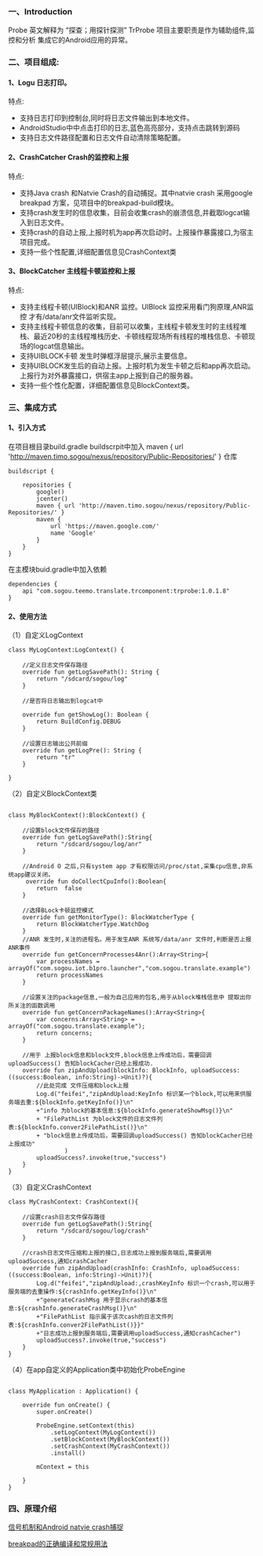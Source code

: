 ### 一、Introduction
Probe 英文解释为 “探查；用探针探测”
TrProbe 项目主要职责是作为辅助组件,监控和分析 集成它的Android应用的异常。

### 二、项目组成:

#### 1、Logu 日志打印。
特点:
- 支持日志打印到控制台,同时将日志文件输出到本地文件。
- AndroidStudio中中点击打印的日志,蓝色高亮部分，支持点击跳转到源码
- 支持日志文件路径配置和日志文件自动清除策略配置。

#### 2、CrashCatcher Crash的监控和上报
特点:
- 支持Java crash 和Natvie Crash的自动捕捉。其中natvie crash 采用google breakpad 方案，见项目中的breakpad-build模块。
- 支持crash发生时的信息收集，目前会收集crash的崩溃信息,并截取logcat输入到日志文件。
- 支持crash的自动上报,上报时机为app再次启动时。上报操作暴露接口,为宿主项目完成。
- 支持一些个性配置,详细配置信息见CrashContext类

#### 3、BlockCatcher 主线程卡顿监控和上报
特点:
- 支持主线程卡顿(UIBlock)和ANR 监控。UIBlock 监控采用看门狗原理,ANR监控 才有/data/anr文件监听实现。
- 支持主线程卡顿信息的收集，目前可以收集，主线程卡顿发生时的主线程堆栈、最近20秒的主线程堆栈历史、卡顿线程现场所有线程的堆栈信息、卡顿现场的logcat信息输出。
- 支持UIBLOCK卡顿 发生时弹框浮层提示,展示主要信息。
- 支持UIBLOCK发生后的自动上报。上报时机为发生卡顿之后和app再次启动。上报行为对外暴露接口，供宿主app上报到自己的服务器。
- 支持一些个性化配置，详细配置信息见BlockContext类。

### 三、集成方式
#### 1、引入方式

在项目根目录build.gradle buildscrpit中加入 maven { url 'http://maven.timo.sogou/nexus/repository/Public-Repositories/' } 仓库


```
buildscript {

    repositories {
        google()
        jcenter()
        maven { url 'http://maven.timo.sogou/nexus/repository/Public-Repositories/' }
        maven {
            url 'https://maven.google.com/'
            name 'Google'
        }
    }
}
```
在主模块buid.gradle中加入依赖

```
dependencies {
    api "com.sogou.teemo.translate.trcomponent:trprobe:1.0.1.8"
}
```

#### 2、使用方法

（1）自定义LogContext
```
class MyLogContext:LogContext() {

    //定义日志文件保存路径
    override fun getLogSavePath(): String {
        return "/sdcard/sogou/log"
    }

    //是否将日志输出到logcat中
     
    override fun getShowLog(): Boolean {
        return BuildConfig.DEBUG
    }

    //设置日志输出公共前缀
    override fun getLogPre(): String {
        return "tr"
    }

}
```

（2）自定义BlockContext类
```

class MyBlockContext():BlockContext() {

    //设置block文件保存的路径
    override fun getLogSavePath():String{
        return "/sdcard/sogou/log/anr"
    }

    //Android O 之后,只有system app 才有权限访问/proc/stat,采集cpu信息,非系统app建议关闭。
     override fun doCollectCpuInfo():Boolean{
        return  false
    }

    //选择BLock卡顿监控模式
    override fun getMonitorType(): BlockWatcherType {
        return BlockWatcherType.WatchDog
    }
    //ANR 发生时,关注的进程名。用于发生ANR 系统写/data/anr 文件时,判断是否上报ANR事件
    override fun getConcernProcesses4Anr():Array<String>{
        var processNames = arrayOf("com.sogou.iot.b1pro.launcher","com.sogou.translate.example")
        return processNames
    }

    //设置关注的package信息,一般为自己应用的包名,用于从block堆栈信息中 提取出你所关注的函数调用
    override fun getConcernPackageNames():Array<String>{
        var concerns:Array<String> = arrayOf("com.sogou.translate.example");
        return concerns;
    }

    //用于 上报block信息和block文件,block信息上传成功后，需要回调uploadSuccess() 告知blockCacher已经上报成功.
    override fun zipAndUpload(blockInfo: BlockInfo, uploadSuccess:((success:Boolean, info:String)->Unit)?){
        //此处完成 文件压缩和block上报
        Log.d("feifei","zipAndUpload:KeyInfo 标识某一个block,可以用来供服务端去重:${blockInfo.getKeyInfo()}\n"
        +"info 为block的基本信息:${blockInfo.generateShowMsg()}\n"
        + "FilePathList 为block文件的日志文件列表:${blockInfo.conver2FilePathList()}\n"
        + "block信息上传成功后，需要回调uploadSuccess() 告知blockCacher已经上报成功"
                )
        uploadSuccess?.invoke(true,"success")
    }
}
```

（3）自定义CrashContext
```
class MyCrashContext: CrashContext(){

    //设置crash日志文件保存路径
    override fun getLogSavePath():String{
        return "/sdcard/sogou/log/crash"
    }
    
    //crash日志文件压缩和上报的接口,日志成功上报到服务端后,需要调用uploadSuccess,通知crashCacher
    override fun zipAndUpload(crashInfo: CrashInfo, uploadSuccess:((success:Boolean, info:String)->Unit)?){
        Log.d("feifei","zipAndUpload:,crashKeyInfo 标识一个crash,可以用于服务端的去重操作:${crashInfo.getKeyInfo()}\n"
        +"generateCrashMsg 用于显示crash的基本信息:${crashInfo.generateCrashMsg()}\n"
        +"FilePathList 指示属于该次cash的日志文件列表:${crashInfo.conver2FilePathList()}}"
        +"日志成功上报到服务端后,需要调用uploadSuccess,通知crashCacher")
        uploadSuccess?.invoke(true,"success")
    }
}
```

（4）在app自定义的Application类中初始化ProbeEngine
```

class MyApplication : Application() {

    override fun onCreate() {
        super.onCreate()
        
        ProbeEngine.setContext(this)
            .setLogContext(MyLogContext())
            .setBlockContext(MyBlockContext())
            .setCrashContext(MyCrashContext())
            .install()
        
        mContext = this
      
    }
}
```
### 四、原理介绍

[信号机制和Android natvie crash捕捉](https://www.jianshu.com/p/e00e23d0fa01)

[breakpad的正确编译和常规用法](https://www.jianshu.com/p/1e15640fae7a)